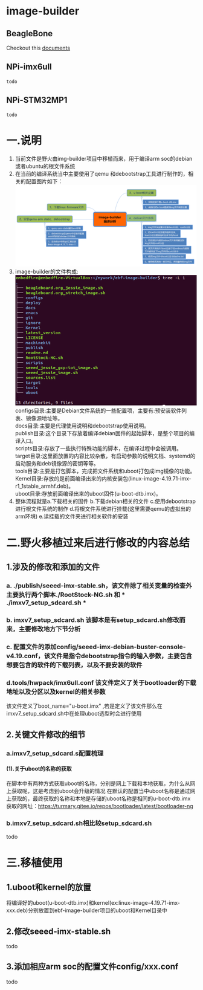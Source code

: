 # image-builder

## BeagleBone
Checkout this [documents](https://github.com/beagleboard/image-builder/blob/master/readme.md)
## NPi-imx6ull
    todo
## NPi-STM32MP1
    todo

# 一.说明
1. 当前文件是野火由img-builder项目中移植而来，用于编译arm soc的debian或者ubuntu的根文件系统
2. 在当前的编译系统当中主要使用了qemu 和debootstrap工具进行制作的，相关的配置图片如下：  
 ![image-builder的构成](https://github.com/mailonghua/ebf-image-builder/blob/master/PIC/image-builder_analyze.png)
3. image-builder的文件构成:  
  ![文件构成说明](https://github.com/mailonghua/ebf-image-builder/blob/master/PIC/ebf-image-builder_list.png)  
configs目录:主要是Debian文件系统的一些配置项，主要有:预安装软件列表、镜像源地址等。  
docs目录:主要是代理使用说明和debootstrap使用说明。  
publish目录:这个目录下存放着编译debian固件的起始脚本，是整个项目的编译入口。  
scripts目录:存放了一些执行特殊功能的脚本，在编译过程中会被调用。  
target目录:这里面放置的内容比较杂散，有启动参数的说明文档、systemd的启动服务和deb镜像源的密钥等等。  
tools目录:主要是打包脚本，完成把文件系统和uboot打包成img镜像的功能。  
Kernel目录:存放的是前面编译出来的内核安装包(linux-image-4.19.71-imx-r1_1stable_armhf.deb)。  
uboot目录:存放前面编译出来的uboot固件(u-boot-dtb.imx)。  
4. 整体流程就是a.下载相关的固件 b.下载debian相关的文件 c.使用debootstrap进行根文件系统的制作 d.将根文件系统进行挂载(这里需要qemu的虚拟出的arm环境) e.读挂载的文件夹进行相关软件的安装


# 二.野火移植过来后进行修改的内容总结
## 1.涉及的修改和添加的文件
### a. ./publish/seeed-imx-stable.sh，该文件除了相关变量的检查外主要执行两个脚本./RootStock-NG.sh 和 * ./imxv7_setup_sdcard.sh *  
### b. imxv7_setup_sdcard.sh  该脚本是有setup_sdcard.sh修改而来，主要修改地方下节分析  
### c. 配置文件的添加config/seeed-imx-debian-buster-console-v4.19.conf，该文件是指令debootstrap指令的输入参数，主要包含想要包含的软件的下载列表，以及不要安装的软件  
### d.tools/hwpack/imx6ull.conf 该文件定义了关于bootloader的下载地址以及分区以及kernel的相关参数  
该文件定义了boot_name="u-boot.imx" ,若是定义了该文件那么在imxv7_setup_sdcard.sh中在处理uboot选型时会进行使用
## 2.关键文件修改的细节
### a.imxv7_setup_sdcard.s配置梳理
#### (1).关于uboot的名称的获取
在脚本中有两种方式获取uboot的名称，分别是网上下载和本地获取，为什么从网上获取呢，这是考虑到uboot会升级的情况
在默认的配置当中uboot名称是通过网上获取的，最终获取的名称和本地是存储的uboot名称是相同的u-boot-dtb.imx  
获取的网址：https://turmary.gitee.io/repos/bootloader/latest/bootloader-ng  
### b.imxv7_setup_sdcard.sh相比较setup_sdcard.sh
todo
# 三.移植使用
## 1.uboot和kernel的放置
将编译好的uboot(u-boot-dtb.imx)和kernel(ex:linux-image-4.19.71-imx-xxx.deb)分别放置到ebf-image-builder项目的uboot和Kernel目录中
## 2.修改seeed-imx-stable.sh
todo
## 3.添加相应arm soc的配置文件config/xxx.conf
todo
